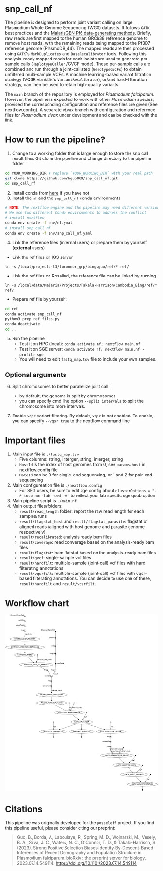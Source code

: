 # snp_call_nf 

The pipeline is designed to perform joint variant calling on large Plasmodium
Whole Genome Sequencing (WGS) datasets. It follows `GATK` best practices and the
[MalariaGEN Pf6 data-generating
methods]((https://ngs.sanger.ac.uk//production/malaria/pfcommunityproject/Pf6/Pf_6_extended_methods.pdf)).
Briefly, raw reads are first mapped to the human GRCh38 reference genome to
remove host reads, with the remaining reads being mapped to the Pf3D7 reference
genome (PlasmoDB_44). The mapped reads are then processed using `GATK`'s
`MarkDuplicates` and `BaseRecalibrator` tools. Following this, analysis-ready
mapped reads for each isolate are used to generate per-sample calls
(`HaplotypeCaller` /GVCF mode). These per-sample calls are combined and run
through a joint-call step (`GenotypeGVCFs`) to obtain unfiltered multi-sample
VCFs. A machine learning-based variant filtration strategy (VQSR via `GATK`'s
`VariantRecalibrator`), or/and hard-filteration strategy, can then be used to
retain high-quality variants.

The `main` branch of the repository is employed for *Plasmodium falciparum*.
However, the pipeline is expected to work with other *Plasmodium* species,
provided the corresponding configuration and reference files are given (See
nextflow.config). A separate `vivax` branch with configuration and reference
files for *Plasmodium vivax* under development and can be checked with the
[link](https://github.com/bguo068/snp_call_nf/tree/vivax).


# How to run the pipeline?

1. Change to a working folder that is large enough to store the snp call result
files. Git clone the pipeline and change directory to the pipeline folder
```sh
cd YOUR_WORKING_DIR # replace `YOUR_WORKING_DIR` with your real path
git clone https://github.com/bguo068/snp_call_nf.git
cd snp_call_nf
```
2. Install conda from [here](https://docs.conda.io/en/latest/miniconda.html) if you have not
3. Install the `nf` and the `snp_call_nf` conda environments
```sh
# NOTE: The nextflow engine and the pipeline may need different version of java.
# We use two different Conda environments to address the conflict.
# install nextflow
conda env create -f env/nf.ymal
# install snp_call_nf
conda env create -f env/snp_call_nf.yaml
```
4. Link the reference files (internal users) or prepare them by yourself
(**external** users)
- Link the ref files on IGS server
```
ln -s /local/projects-t3/toconnor_grp/bing.guo/ref/* ref/
```

- Link the ref files on Rosalind, the reference file can be linked by running
```
ln -s /local/data/Malaria/Projects/Takala-Harrison/Cambodia_Bing/ref/* ref/
```
- Prepare ref file by yourself:
```sh
cd ref
conda activate snp_call_nf
python3 prep_ref_files.py
conda deactivate
cd ..
```

5. Run the pipeline
    - Test it on HPC (local): `conda activate nf; nextflow main.nf`
    - Test it on SGE server: `conda activate nf; nextflow main.nf -profile sge`
    - You will need to edit `fastq_map.tsv` file to include your own samples.

## Optional arguments
6. Split chromosomes to better parallelize joint call:
    - by default, the genome is split by chromosomes
    - you can specify cmd line option `--split intervals` to split the chromosome into more 
    intervals.

7. Enable `vqsr` variant filtering. By default, `vqsr` is not enabled. To enable, you
can specify `--vqsr true` to the nextflow command line

# Important files

1. Main input file is `./fastq_map.tsv`
    - Five columns: string, interger, string, interger, string
    - `HostId` is the index of host genomes from 0, see `params.host` in nextflow.config file
    - `MateId` can be 0 for single-end sequencing, or 1 and 2 for pair-end sequencing
2. Main configureation file is `./nextflow.config`
    - For SEG users, be sure to edit sge config about `clusterOptions = "-P toconnor-lab -cwd -V"` to reflect your lab specifc sge qsub option
3. Main pipeline script is `./main.nf`
4. Main output files/folders:
    - `result/read_length` folder: report the raw read length for each samples/runs
    - `result/flagstat_host` and  `result/flagstat_parasite`: flagstat of
    aligned reads (aligned with host genome and parasite genome respectively)
    - `result/recalibrated`: analysis ready bam files
    - `result/coverage`: read converage based on the analysis-ready bam files 
    - `result/flagstat`: bam flatstat based on the analysis-ready bam files 
    - `result/gvcf`: single-sample vcf files
    - `result/hardfilt`: multiple-sample (joint-call) vcf files with hard filterating annotations
    - `result/vqsrfilt`: multiple-sample (joint-call) vcf files with vqsr-based filterating annotations.
   You can decide to use one of these, `result/hardfilt` and `result/vqsrfilt`.

# Workflow chart

![flowchar](./flowchart.png)

# Citations
This pipeline was originally developed for the `posseleff` project. 
If you find this pipeline useful, please consider citing our preprint:
> Guo, B., Borda, V., Laboulaye, R., Spring, M. D., Wojnarski, M., Vesely, B. A., Silva, J. C.,
> Waters, N. C., O'Connor, T. D., & Takala-Harrison, S. (2023). Strong Positive Selection Biases
> Identity-By-Descent-Based Inferences of Recent Demography and Population Structure in
> Plasmodium falciparum. bioRxiv : the preprint server for biology, 2023.07.14.549114.
> https://doi.org/10.1101/2023.07.14.549114
